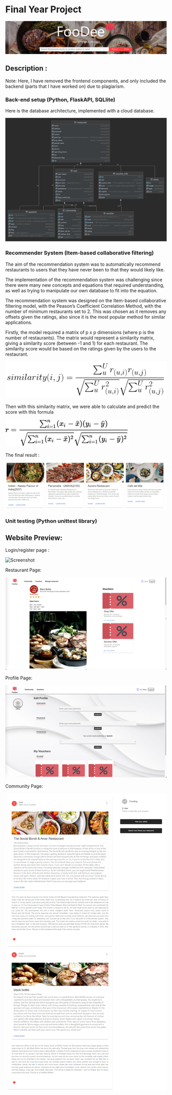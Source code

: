 # Final Year Project

![Screenshot](readme_images/search_bar.png)


## Description :

Note: Here, I have removed the frontend components, and only included the backend (parts that I have worked on) due to plagiarism.

### Back-end setup (Python, FlaskAPI, SQLlite)

Here is the database architecture, implemented with a cloud database.

![Screenshot](readme_images/database_design.png)

### Recommender System (Item-based collaborative filtering)

The aim of the recommendation system was to automatically recommend restaurants to users that they have never been to that they would likely like.

The implementation of the recommendation system was challenging since there were many new concepts and equations that required understanding, as well as trying to manipulate our own database to fit into the equation.

The recommendation system was designed on the Item-based collaborative filtering model, with the Peason’s Coefficient Correlation Method, with the number of minimum restaurants set to 2. This was chosen as it removes any offsets given the ratings, also since it is the most popular method for similar applications.

Firstly, the model required a matrix of p x p dimensions (where p is the number of restaurants). The matrix would represent a similarity matrix, giving a similarity score (between -1 and 1) for each restaurant. The similarity score would be based on the ratings given by the users to the restaurant.

![Screenshot](readme_images/similarity_formula.png)

Then with this similarity matrix, we were able to calculate and predict the score with this formula

![Screenshot](readme_images/recommendation_score.png)

The final result :

![Screenshot](readme_images/recommender_page.png)

### Unit testing (Python unittest library)


## Website Preview:

Login/register page :

![Screenshot](readme_images/register_page.png)

Restaurant Page:

![Screenshot](readme_images/restaurant_page.png)

Profile Page:

![Screenshot](readme_images/profile_page_1.png)

Community Page:

![Screenshot](readme_images/community_page.png)



